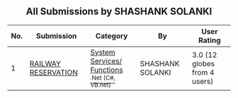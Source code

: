 ﻿<div align="center">

## All Submissions by SHASHANK SOLANKI

</div>

No.  | Submission | Category | By   | User Rating
---- | ---------- | -------- | ---- | -----------
1 | [RAILWAY RESERVATION<br />](https://github.com/Planet-Source-Code/shashank-solanki-railway-reservation__10-5997) | [System Services/ Functions<br /><sup>.Net (C#, VB.net)</sup>](../ByCategory/system-services-functions__10-23.md) | SHASHANK SOLANKI | 3.0 (12 globes from 4 users)
